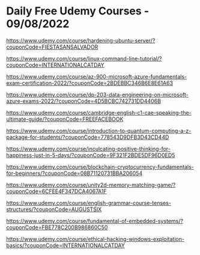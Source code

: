 # Daily Free Udemy Courses - 09/08/2022

https://www.udemy.com/course/hardening-ubuntu-server/?couponCode=FIESTASANSALVADOR
https://www.udemy.com/course/linux-command-line-tutorial/?couponCode=INTERNATIONALCATDAY
https://www.udemy.com/course/az-900-microsoft-azure-fundamentals-exam-certification-2022/?couponCode=2BDEBBC346B6E8E61A63
https://www.udemy.com/course/dp-203-data-engineering-on-microsoft-azure-exams-2022/?couponCode=4D5BCBC742731DD4406B
https://www.udemy.com/course/cambridge-english-c1-cae-speaking-the-ultimate-guide/?couponCode=FREEFACEBOOK
https://www.udemy.com/course/introduction-to-quantum-computing-a-z-package-for-students/?couponCode=778543D9DFB3D43CD44D
https://www.udemy.com/course/inculcating-positive-thinking-for-happiness-just-in-5-days/?couponCode=9F321F2BDE5DF96D0ED5
https://www.udemy.com/course/blockchain-cryptocurrency-fundamentals-for-beginners/?couponCode=08B71120731BBA206054
https://www.udemy.com/course/unity2d-memory-matching-game/?couponCode=6CFEE4F347DCA4067A1F
https://www.udemy.com/course/english-grammar-course-tenses-structures/?couponCode=AUGUSTSIX
https://www.udemy.com/course/fundamental-of-embedded-systems/?couponCode=FBE778C200B986860C50
https://www.udemy.com/course/ethical-hacking-windows-exploitation-basics/?couponCode=INTERNATIONALCATDAY
